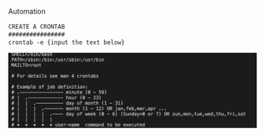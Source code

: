 Automation

```
CREATE A CRONTAB 
################
crontab -e {input the text below}
```
![](images/Screen%20Shot%202020-11-26%20at%2012.19.20%20PM.png)
